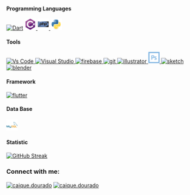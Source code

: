 <h4>Programming Languages</h4>
<p align="left"> <a href="https://dart.dev/" target="_blank"> <img src="https://www.vectorlogo.zone/logos/dartlang/dartlang-icon.svg" alt="Dart" width="30" height="30"/></a> <a href="https://www.w3schools.com/cs/" target="_blank"> <img src="https://raw.githubusercontent.com/devicons/devicon/master/icons/csharp/csharp-original.svg" alt="csharp" width="30" height="30"/> </a> <a href="https://www.php.net" target="_blank"> <img src="https://raw.githubusercontent.com/devicons/devicon/master/icons/php/php-original.svg" alt="php" width="30" height="30"/> </a> <a href="https://www.python.org" target="_blank"> <img src="https://raw.githubusercontent.com/devicons/devicon/master/icons/python/python-original.svg" alt="python" width="30" height="30"/> </a> </p>

<h4>Tools</h4>
<p align="left"> <a href="https://code.visualstudio.com/" target="_blank"> <img src="https://cdn.worldvectorlogo.com/logos/visual-studio-code-1.svg" alt="Vs Code" width="30" height="30"/> </a> <a href="https://visualstudio.microsoft.com/pt-br/" target="_blank"> <img src="https://cdn.worldvectorlogo.com/logos/visual-studio-2013.svg" alt="Visual Studio" width="30" height="30"/> </a> <a href="https://firebase.google.com/" target="_blank"> <img src="https://www.vectorlogo.zone/logos/firebase/firebase-icon.svg" alt="firebase" width="30" height="30"/> </a> <a href="https://git-scm.com/" target="_blank"> <img src="https://www.vectorlogo.zone/logos/git-scm/git-scm-icon.svg" alt="git" width="30" height="30"/> </a> <a href="https://www.adobe.com/in/products/illustrator.html" target="_blank"> <img src="https://www.vectorlogo.zone/logos/adobe_illustrator/adobe_illustrator-icon.svg" alt="illustrator" width="30" height="30"/> </a> <a href="https://www.photoshop.com/en" target="_blank"> <img src="https://raw.githubusercontent.com/devicons/devicon/master/icons/photoshop/photoshop-line.svg" alt="photoshop" width="30" height="30"/> </a> <a href="https://www.sketch.com/" target="_blank"> <img src="https://www.vectorlogo.zone/logos/sketchapp/sketchapp-icon.svg" alt="sketch" width="30" height="30"/> </a> <a href="https://www.blender.org/" target="_blank"> <img src="https://download.blender.org/branding/community/blender_community_badge_white.svg" alt="blender" width="30" height="30"/> </a> </p>

<h4>Framework</h4>
<p align="left"> <a href="https://flutter.dev" target="_blank"> <img src="https://www.vectorlogo.zone/logos/flutterio/flutterio-icon.svg" alt="flutter" width="30" height="30"/> </a> </p>

<h4>Data Base</h4>
<a href="https://www.mysql.com/" target="_blank"> <img src="https://raw.githubusercontent.com/devicons/devicon/master/icons/mysql/mysql-original-wordmark.svg" alt="mysql" width="30" height="30"/> </a>


<h4>Statistic</h4>

[![GitHub Streak](https://github-readme-streak-stats.herokuapp.com/?user=caique-dourado&theme=dark)](https://github.com/caique-dourado)


<h3 align="left">Connect with me:</h3>
<p align="left">
<a href="https://linkedin.com/in/caique-dourado-a1431a185" target="blank"><img align="center" src="https://raw.githubusercontent.com/rahuldkjain/github-profile-readme-generator/master/src/images/icons/Social/linked-in-alt.svg" alt="caique.dourado" height="30" width="30" /></a>
<a href="https://instagram.com/caique.dourado" target="blank"><img align="center" src="https://raw.githubusercontent.com/rahuldkjain/github-profile-readme-generator/master/src/images/icons/Social/instagram.svg" alt="caique.dourado" height="30" width="30" /></a>
</p>